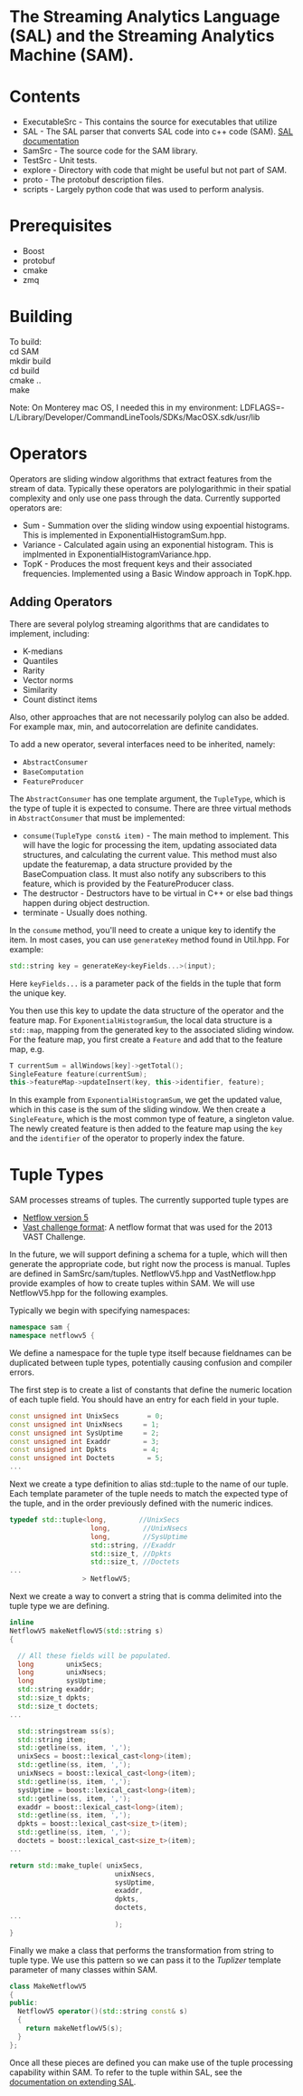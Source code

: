 # The Streaming Analytics Language (SAL) and the Streaming Analytics Machine (SAM). 

# Contents

* ExecutableSrc - This contains the source for executables that utilize
* SAL - The SAL parser that converts SAL code into c++ code (SAM).  [SAL documentation](SAL/Parser/README.md)
* SamSrc - The source code for the SAM library.
* TestSrc - Unit tests.
* explore - Directory with code that might be useful but not part of SAM.
* proto - The protobuf description files.
* scripts - Largely python code that was used to perform analysis.

# Prerequisites

* Boost
* protobuf
* cmake
* zmq

# Building

To build:  
cd SAM  
mkdir build  
cd build  
cmake ..  
make  

Note: On Monterey mac OS, I needed this in my environment:
LDFLAGS=-L/Library/Developer/CommandLineTools/SDKs/MacOSX.sdk/usr/lib

# Operators

Operators are sliding window algorithms that extract features from the stream of data.  Typically these operators are polylogarithmic in their spatial complexity and only use one pass through the data.  Currently supported operators are:

* Sum - Summation over the sliding window using expoential histograms.  This is implemented in ExponentialHistogramSum.hpp.
* Variance - Calculated again using an exponential histogram.  This is implmented in ExponentialHistogramVariance.hpp.
* TopK - Produces the most frequent keys and their associated frequencies.  Implemented using a Basic Window approach in TopK.hpp.

## Adding Operators

There are several polylog streaming algorithms that are candidates to implement, including:

* K-medians
* Quantiles
* Rarity
* Vector norms
* Similarity
* Count distinct items

Also, other approaches that are not necessarily polylog can also be added.  For example max, min, and autocorrelation are definite candidates.

To add a new operator, several interfaces need to be inherited, namely:

* `AbstractConsumer`
* `BaseComputation`
* `FeatureProducer`

The `AbstractConsumer` has one template argument, the `TupleType`, which is the type of tuple it is expected to consume.  There are three virtual methods in `AbstractConsumer` that must be implemented:

* `consume(TupleType const& item)` - The main method to implement.  This will have the logic for processing the item, updating associated data structures, and calculating the current value.  This method must also update the featuremap, a data structure provided by the BaseCompuation class. It must also notify any subscribers to this feature, which is provided by the FeatureProducer class.
* The destructor - Destructors have to be virtual in C++ or else bad things happen during object destruction.
* terminate - Usually does nothing.

In the `consume` method, you'll need to create a unique key to identify the item.  In most cases, you can use `generateKey` method found in Util.hpp.  For example:

```c++
std::string key = generateKey<keyFields...>(input);
```

Here `keyFields...` is a parameter pack of the fields in the tuple that form the unique key.

You then use this key to update the data structure of the operator and the feature map.  For `ExponentialHistogramSum`, the local data structure is a `std::map`, mapping from the generated key to the associated sliding window.  For the feature map, you first create a `Feature` and add that to the feature map, e.g.

```c++
T currentSum = allWindows[key]->getTotal();
SingleFeature feature(currentSum);
this->featureMap->updateInsert(key, this->identifier, feature);
```

In this example from `ExponentialHistogramSum`, we get the updated value, which in this case is the sum of the sliding window.  We then create a `SingleFeature`, which is the most common type of feature, a singleton value.  The newly created feature is then added to the feature map using the `key` and the `identifier` of the operator to properly index the fature.

# Tuple Types

SAM processes streams of tuples.  The currently supported tuple types are 

* [Netflow version 5](https://www.cisco.com/c/en/us/td/docs/net_mgmt/netflow_collection_engine/3-6/user/guide/format.html)
* [Vast challenge format](http://vacommunity.org/VAST+Challenge+2013%3A+Mini-Challenge+3): A netflow format that was used for the 2013 VAST Challenge.

In the future, we will support defining a schema for a tuple, which will then generate the appropriate code, but right now the process is manual.  Tuples are defined in SamSrc/sam/tuples.  NetflowV5.hpp and VastNetflow.hpp provide examples of how to create tuples within SAM.  We will use NetflowV5.hpp for the following examples.

Typically we begin with specifying namespaces:
```c++
namespace sam {
namespace netflowv5 {
```
We define a namespace for the tuple type itself because fieldnames can be duplicated between tuple types, potentially causing confusion and compiler errors.



The first step is to create a list of constants that define the numeric location of each tuple field.  You should have an entry for each field in your tuple.

```c++
const unsigned int UnixSecs       = 0;
const unsigned int UnixNsecs     = 1;
const unsigned int SysUptime     = 2;
const unsigned int Exaddr        = 3;
const unsigned int Dpkts         = 4;
const unsigned int Doctets        = 5;
...
```

Next we create a type definition to alias std::tuple to the name of our tuple.  Each template parameter of the tuple needs to match the expected type of the tuple, and in the order previously defined with the numeric indices. 

```c++
typedef std::tuple<long,        //UnixSecs                      
                    long,        //UnixNsecs                   
                    long,        //SysUptime                  
                    std::string, //Exaddr                    
                    std::size_t, //Dpkts                    
                    std::size_t, //Doctets     
...
                  > NetflowV5;
```

Next we create a way to convert a string that is comma delimited into the tuple type we are defining.


```c++
inline
NetflowV5 makeNetflowV5(std::string s)
{

  // All these fields will be populated.
  long        unixSecs;
  long        unixNsecs;
  long        sysUptime;
  std::string exaddr;
  std::size_t dpkts;
  std::size_t doctets;
...

  std::stringstream ss(s);
  std::string item;
  std::getline(ss, item, ',');
  unixSecs = boost::lexical_cast<long>(item);
  std::getline(ss, item, ',');
  unixNsecs = boost::lexical_cast<long>(item);
  std::getline(ss, item, ',');
  sysUptime = boost::lexical_cast<long>(item);
  std::getline(ss, item, ',');
  exaddr = boost::lexical_cast<long>(item);
  std::getline(ss, item, ',');
  dpkts = boost::lexical_cast<size_t>(item);
  std::getline(ss, item, ',');
  doctets = boost::lexical_cast<size_t>(item);
...

return std::make_tuple( unixSecs,
                          unixNsecs,
                          sysUptime,
                          exaddr,
                          dpkts,
                          doctets,
...
                          );
}
```

Finally we make a class that performs the transformation from string to tuple type.  We use this pattern so we can pass it to the *Tuplizer* template parameter of many classes within SAM.

```c++
class MakeNetflowV5
{
public:
  NetflowV5 operator()(std::string const& s)
  {
    return makeNetflowV5(s);
  }
};
```

Once all these pieces are defined you can make use of the tuple processing capability within SAM.  To refer to the tuple within SAL, see the [documentation on extending SAL](SAL/Parser/README.md).

